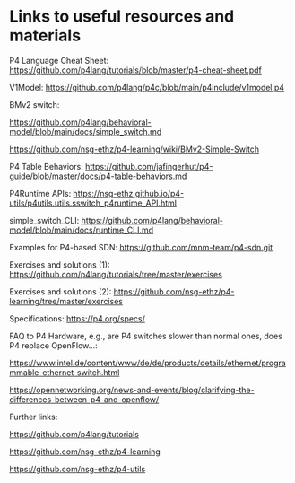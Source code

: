 # Links to useful resources and materials

P4 Language Cheat Sheet: https://github.com/p4lang/tutorials/blob/master/p4-cheat-sheet.pdf

V1Model: https://github.com/p4lang/p4c/blob/main/p4include/v1model.p4


BMv2 switch:

  https://github.com/p4lang/behavioral-model/blob/main/docs/simple_switch.md

  https://github.com/nsg-ethz/p4-learning/wiki/BMv2-Simple-Switch


P4 Table Behaviors: https://github.com/jafingerhut/p4-guide/blob/master/docs/p4-table-behaviors.md

P4Runtime APIs: https://nsg-ethz.github.io/p4-utils/p4utils.utils.sswitch_p4runtime_API.html

simple\_switch\_CLI: https://github.com/p4lang/behavioral-model/blob/main/docs/runtime_CLI.md

Examples for P4-based SDN: https://github.com/mnm-team/p4-sdn.git

Exercises and solutions (1): https://github.com/p4lang/tutorials/tree/master/exercises

Exercises and solutions (2): https://github.com/nsg-ethz/p4-learning/tree/master/exercises

Specifications: https://p4.org/specs/

FAQ to P4 Hardware, e.g., are P4 switches slower than normal ones, does P4 replace OpenFlow...:

  https://www.intel.de/content/www/de/de/products/details/ethernet/programmable-ethernet-switch.html

  https://opennetworking.org/news-and-events/blog/clarifying-the-differences-between-p4-and-openflow/


Further links:

https://github.com/p4lang/tutorials

https://github.com/nsg-ethz/p4-learning

https://github.com/nsg-ethz/p4-utils
